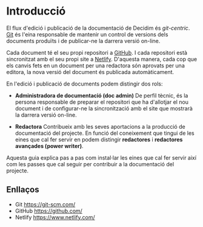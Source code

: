 # Introducció

El flux d'edició i publicació de la documentació de Decidim és *git-centric*. [Git](https://git-scm.com/) és l'eina responsable de mantenir un control de versions dels documents produïts i de publicar-ne la darrera versió on-line.

Cada document té el seu propi repositori a [GitHub](https://github.com/search?q=org%3Adecidim+docs-). I cada repositori està sincronitzat amb el seu propi site a [Netlify](https://www.netlify.com/). D'aquesta manera, cada cop que els canvis fets en un document per una redactora són aprovats per una editora, la nova versió del document és publicada automàticament.

En l'edició i publicació de documents podem distingir dos rols:

- **Administradora de documentació (doc admin)**
  De perfil tècnic, és la persona responsable de preparar el repositori que ha d'allotjar el nou document i de configurar-ne la sincronització amb el site que mostrarà la darrera versió on-line.

- **Redactora**
  Contribueix amb les seves aportacions a la producció de documentació del projecte. En funció del coneixement que tingui de les eines que cal fer servir en podem distingir **redactores** i **redactores avançades (power writer)**.

Aquesta guia explica pas a pas com instal·lar les eines que cal fer servir així com les passes que cal seguir per contribuir a la documentació del projecte.


## Enllaços

- Git https://git-scm.com/
- GitHub https://github.com/
- Netlify https://www.netlify.com/

